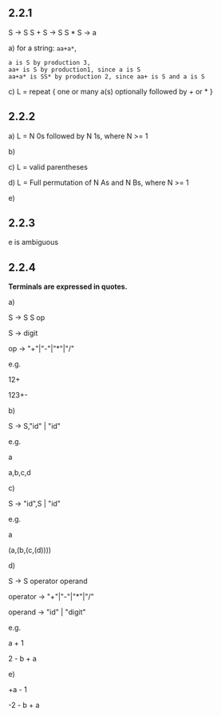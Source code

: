 ## 2.2.1

S -> S S + <!-- 1 -->
S -> S S * <!-- 2 -->
S -> a     <!-- 3 -->

a) for a string: `aa+a*`,

```
a is S by production 3,
aa+ is S by production1, since a is S
aa+a* is SS* by production 2, since aa+ is S and a is S
```

c) L = repeat { one or many a(s) optionally followed by + or * }

## 2.2.2


a) L = N 0s followed by N 1s, where N >= 1

b)

c) L = valid parentheses

d) L = Full permutation of N As and N Bs, where N >= 1

e)

## 2.2.3

e is ambiguous

## 2.2.4

**Terminals are expressed in quotes.**

a)

S -> S S op

S -> digit

op -> "+"|"-"|"*"|"/"

e.g.

12+

123+-

b)

S -> S,"id" | "id"

e.g.

a

a,b,c,d

c)

S -> "id",S | "id"

e.g.

a

(a,(b,(c,(d))))


d)

S -> S operator operand

operator -> "+"|"-"|"*"|"/"

operand -> "id" | "digit"

e.g.

a + 1

2 - b + a

e)

+a - 1

-2 - b + a 
